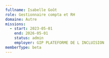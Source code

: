```yaml
---
fullname: Isabelle Goût
role: Gestionnaire compta et RH
domaine: Autre
missions:
  - start: 2023-05-01
    end: 2026-05-01
    status: admin
    employer: GIP PLATEFORME DE L INCLUISION
memberType: beta
---
```

